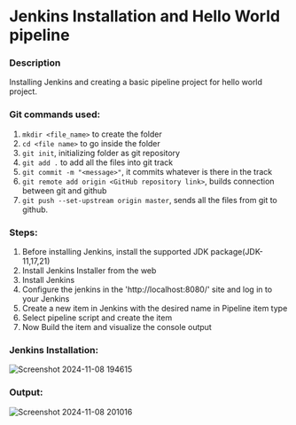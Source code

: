 # Jenkins Installation and Hello World pipeline

### Description
Installing Jenkins and creating a basic pipeline project for hello world project.

### Git commands used:
1. `mkdir <file_name>` to create the folder
2. `cd <file name>` to go inside the folder
3. `git init`, initializing folder as git repository
5. `git add .` to add all the files into git track
6. `git commit -m "<message>"`, it commits whatever is there in the track
7. `git remote add origin <GitHub repository link>`, builds connection between git and github
8. `git push --set-upstream origin master`, sends all the files from git to github.

### Steps:
1. Before installing Jenkins, install the supported JDK package(JDK-11,17,21)
2. Install Jenkins Installer from the web
3. Install Jenkins
4. Configure the jenkins in the 'http://localhost:8080/' site and log in to your Jenkins
5. Create a new item in Jenkins with the desired name in Pipeline item type
6. Select pipeline script and create the item
7. Now Build the item and visualize the console output

### Jenkins Installation:
![Screenshot 2024-11-08 194615](https://github.com/user-attachments/assets/32379fe8-3aba-46fe-b735-ec06c1777494)

### Output:
![Screenshot 2024-11-08 201016](https://github.com/user-attachments/assets/aebd0e70-cc28-4cf6-9cb1-a95c254f444f)

